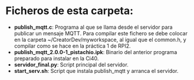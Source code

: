 # Ficheros de esta carpeta:

- **publish_mqtt.c**: Programa al que se llama desde el servidor para publicar un mensaje MQTT. Para compilar este fichero se debe colocar en la carpeta ~/CreatorDev/myworkspace, al igual que el common.h, y compilar como se hace en la práctica 1 de RPI2.
- **publish_mqtt_2.0.0-1_pistachio.ipk**: Binario del anterior programa preparado para instalar en la Ci40.
- **servidor_final.py**: Script principal del servidor.
- **start_serv.sh**: Script que instala publish_mqtt y arranca el servidor.